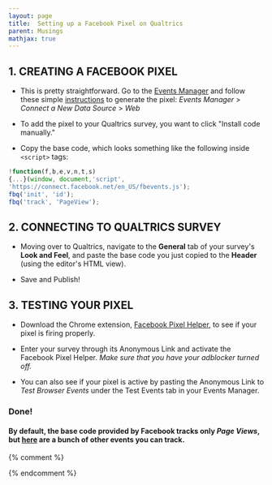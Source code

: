 ```yaml
---
layout: page
title:  Setting up a Facebook Pixel on Qualtrics
parent: Musings
mathjax: true
---
```

  
  <script src="https://cdn.mathjax.org/mathjax/latest/MathJax.js?config=TeX-AMS-MML_HTMLorMML" type="text/javascript"></script>
  
  
  ## 1. CREATING A FACEBOOK PIXEL
  
  - This is pretty straightforward. Go to the [Events Manager](https://www.facebook.com/events_manager2/list/pixel/3271211936235421/overview?act=243922916906371) and follow these simple [instructions](https://www.facebook.com/business/help/952192354843755?id=1205376682832142) to generate the pixel: _Events Manager_ > _Connect a New Data Source_ > _Web_ 
  
  - To add the pixel to your Qualtrics survey, you want to click "Install code manually."
  
  - Copy the base code, which looks something like the following inside ``<script>`` tags:
  
  ```js
!function(f,b,e,v,n,t,s)
{...}(window, document,'script',
'https://connect.facebook.net/en_US/fbevents.js');
fbq('init', 'id');
fbq('track', 'PageView');
```

  ## 2. CONNECTING TO QUALTRICS SURVEY
  
  - Moving over to Qualtrics, navigate to the __General__ tab of your survey's __Look and Feel__, and paste the base code you just copied to the __Header__ (using the editor's HTML view).

  
  - Save and Publish!
  
  
  ## 3. TESTING YOUR PIXEL
  
  - Download the Chrome extension, [Facebook Pixel Helper](https://chrome.google.com/webstore/detail/facebook-pixel-helper/fdgfkebogiimcoedlicjlajpkdmockpc?hl=en), to see if your pixel is firing properly. 
  
  - Enter your survey through its Anonymous Link and activate the Facebook Pixel Helper. _Make sure that you have your adblocker turned off._
  
  - You can also see if your pixel is active by pasting the Anonymous Link to _Test Browser Events_ under the Test Events tab in your Events Manager.
  
  
  ### Done!
  
  #### By default, the base code provided by Facebook tracks only *Page Views*, but [here](https://developers.facebook.com/docs/facebook-pixel/implementation/conversion-tracking) are a bunch of other events you can track.
  
  
  
  
  {% comment %}
  
  
  {% endcomment %}